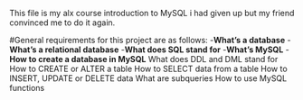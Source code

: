 This file is my alx course introduction to MySQL
i had given up but my friend convinced me to do it again.

#General requirements for this project are as follows:
-**What’s a database**
-**What’s a relational database**
-**What does SQL stand for**
-**What’s MySQL**
-**How to create a database in MySQL**
What does DDL and DML stand for
How to CREATE or ALTER a table
How to SELECT data from a table
How to INSERT, UPDATE or DELETE data
What are subqueries
How to use MySQL functions
